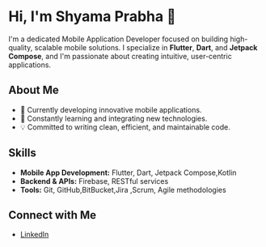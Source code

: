 # Hi, I'm Shyama Prabha 👋

I'm a dedicated Mobile Application Developer focused on building high-quality, scalable mobile solutions. I specialize in **Flutter**, **Dart**, and **Jetpack Compose**, and I'm passionate about creating intuitive, user-centric applications.

## About Me

- 🔭 Currently developing innovative mobile applications.
- 🌱 Constantly learning and integrating new technologies.
- 💡 Committed to writing clean, efficient, and maintainable code.

## Skills

- **Mobile App Development:** Flutter, Dart, Jetpack Compose,Kotlin
- **Backend & APIs:** Firebase, RESTful services
- **Tools:** Git, GitHub,BitBucket,Jira ,Scrum, Agile methodologies

## Connect with Me

- [LinkedIn](linkedin.com/in/shyama-prabha-c-k)
